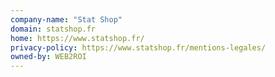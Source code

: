 ```yaml
---
company-name: "Stat Shop"
domain: statshop.fr
home: https://www.statshop.fr/
privacy-policy: https://www.statshop.fr/mentions-legales/
owned-by: WEB2ROI
---
```




